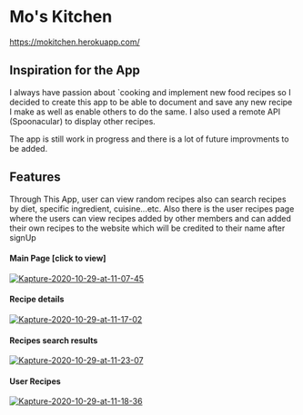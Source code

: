 # Mo's Kitchen

https://mokitchen.herokuapp.com/

## Inspiration for the App

I always have passion about `cooking and implement new food recipes so I
decided to create this app to be able to document and save any new recipe
I make as well as enable others to do the same. I also used a remote API
(Spoonacular) to display other recipes.

The app is still work in progress and there is a lot of future improvments
to be added.

## Features

Through This App, user can view random recipes also can search recipes by
diet, specific ingredient, cuisine...etc. Also there is the user recipes
page where the users can view recipes added by other members and can added
their own recipes to the website which will be credited to their name
after signUp

#### Main Page [click to view]

<a href="https://ibb.co/F7fdHRj"><img src="https://i.ibb.co/f0KTDjP/Kapture-2020-10-29-at-11-07-45.gif" alt="Kapture-2020-10-29-at-11-07-45" border="0" /></a>

#### Recipe details

<a href="https://ibb.co/RQPgQR1"><img src="https://i.ibb.co/Dwk1w0N/Kapture-2020-10-29-at-11-17-02.gif" alt="Kapture-2020-10-29-at-11-17-02" border="0" /></a>

#### Recipes search results

<a href="https://ibb.co/0s0zt4c"><img src="https://i.ibb.co/BnhYNWt/Kapture-2020-10-29-at-11-23-07.gif" alt="Kapture-2020-10-29-at-11-23-07" border="0" /></a>

#### User Recipes

<a href="https://ibb.co/vdj33X1"><img src="https://i.ibb.co/4SV881W/Kapture-2020-10-29-at-11-18-36.gif" alt="Kapture-2020-10-29-at-11-18-36" border="0" /></a>
